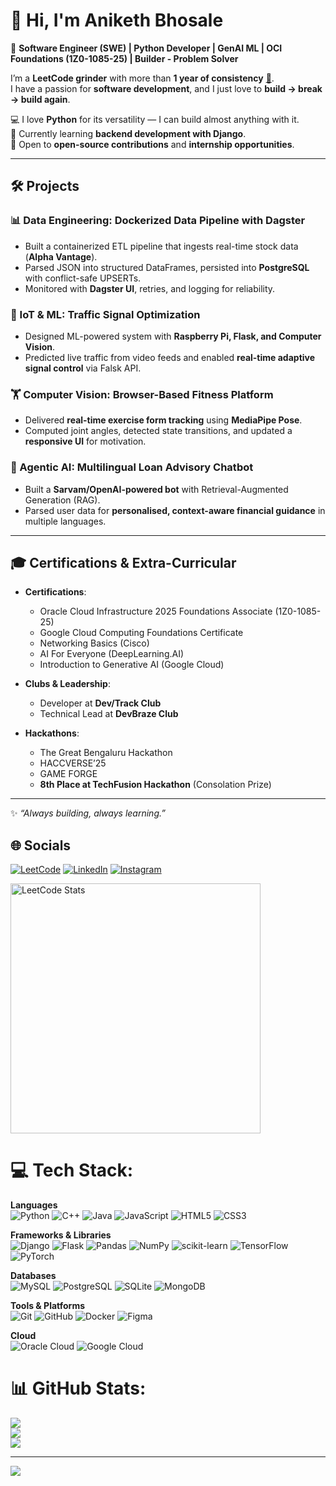 # 👋 Hi, I'm Aniketh Bhosale  

🚀 **Software Engineer (SWE) | Python Developer | GenAI ML | OCI Foundations (1Z0-1085-25) | Builder - Problem Solver**  

I’m a **LeetCode grinder** with more than **1 year of consistency** [🐍](https://leetcode.com/u/anikethbhosale11/).  
I have a passion for **software development**, and I just love to **build → break → build again**.  

💻 I love **Python** for its versatility — I can build almost anything with it.  
🌱 Currently learning **backend development with Django**.  
🤝 Open to **open-source contributions** and **internship opportunities**.  

---

## 🛠️ Projects  

### 📊 Data Engineering: Dockerized Data Pipeline with Dagster  
- Built a containerized ETL pipeline that ingests real-time stock data (**Alpha Vantage**).  
- Parsed JSON into structured DataFrames, persisted into **PostgreSQL** with conflict-safe UPSERTs.  
- Monitored with **Dagster UI**, retries, and logging for reliability.  

### 🚦 IoT & ML: Traffic Signal Optimization  
- Designed ML-powered system with **Raspberry Pi, Flask, and Computer Vision**.  
- Predicted live traffic from video feeds and enabled **real-time adaptive signal control** via Falsk API.  

### 🏋️ Computer Vision: Browser-Based Fitness Platform  
- Delivered **real-time exercise form tracking** using **MediaPipe Pose**.  
- Computed joint angles, detected state transitions, and updated a **responsive UI** for motivation.  

### 🤖 Agentic AI: Multilingual Loan Advisory Chatbot  
- Built a **Sarvam/OpenAI-powered bot** with Retrieval-Augmented Generation (RAG).  
- Parsed user data for **personalised, context-aware financial guidance** in multiple languages.  

---

## 🎓 Certifications & Extra-Curricular  

- **Certifications**:  
  - Oracle Cloud Infrastructure 2025 Foundations Associate (1Z0-1085-25)  
  - Google Cloud Computing Foundations Certificate  
  - Networking Basics (Cisco)  
  - AI For Everyone (DeepLearning.AI)  
  - Introduction to Generative AI (Google Cloud)  

- **Clubs & Leadership**:  
  - Developer at **Dev/Track Club**  
  - Technical Lead at **DevBraze Club**  

- **Hackathons**:  
  - The Great Bengaluru Hackathon  
  - HACCVERSE’25  
  - GAME FORGE  
  - **8th Place at TechFusion Hackathon** (Consolation Prize)  

---

✨ *“Always building, always learning.”*  

## 🌐 Socials

[![LeetCode](https://img.shields.io/badge/LeetCode-FFA116?logo=leetcode&logoColor=white)](https://leetcode.com/u/anikethbhosale11/) 
[![LinkedIn](https://img.shields.io/badge/LinkedIn-%230077B5.svg?logo=linkedin&logoColor=white)](https://www.linkedin.com/in/aniketh-bhosale-849480250/) 
[![Instagram](https://img.shields.io/badge/Instagram-%23E4405F.svg?logo=Instagram&logoColor=white)](https://instagram.com/aniketh_bhosale)

<a href="https://leetcode.com/anikethbhosale11/ ">
<img src="https://leetcard.jacoblin.cool/anikethbhosale11?theme=dark " alt="LeetCode Stats" width="400" />
</a>


# 💻 Tech Stack:

**Languages**  
![Python](https://img.shields.io/badge/python-3670A0?style=for-the-badge&logo=python&logoColor=ffdd54) 
![C++](https://img.shields.io/badge/c++-%2300599C.svg?style=for-the-badge&logo=c%2B%2B&logoColor=white) 
![Java](https://img.shields.io/badge/java-%23ED8B00.svg?style=for-the-badge&logo=openjdk&logoColor=white) 
![JavaScript](https://img.shields.io/badge/javascript-%23323330.svg?style=for-the-badge&logo=javascript&logoColor=%23F7DF1E) 
![HTML5](https://img.shields.io/badge/html5-%23E34F26.svg?style=for-the-badge&logo=html5&logoColor=white) 
![CSS3](https://img.shields.io/badge/css3-%231572B6.svg?style=for-the-badge&logo=css3&logoColor=white)  

**Frameworks & Libraries**  
![Django](https://img.shields.io/badge/django-%23092E20.svg?style=for-the-badge&logo=django&logoColor=white) 
![Flask](https://img.shields.io/badge/flask-%23000.svg?style=for-the-badge&logo=flask&logoColor=white) 
![Pandas](https://img.shields.io/badge/pandas-%23150458.svg?style=for-the-badge&logo=pandas&logoColor=white) 
![NumPy](https://img.shields.io/badge/numpy-%23013243.svg?style=for-the-badge&logo=numpy&logoColor=white) 
![scikit-learn](https://img.shields.io/badge/scikit--learn-%23F7931E.svg?style=for-the-badge&logo=scikit-learn&logoColor=white) 
![TensorFlow](https://img.shields.io/badge/TensorFlow-%23FF6F00.svg?style=for-the-badge&logo=TensorFlow&logoColor=white) 
![PyTorch](https://img.shields.io/badge/PyTorch-%23EE4C2C.svg?style=for-the-badge&logo=PyTorch&logoColor=white)  

**Databases**  
![MySQL](https://img.shields.io/badge/mysql-4479A1.svg?style=for-the-badge&logo=mysql&logoColor=white) 
![PostgreSQL](https://img.shields.io/badge/PostgreSQL-%23336791.svg?style=for-the-badge&logo=postgresql&logoColor=white) 
![SQLite](https://img.shields.io/badge/sqlite-%2307405e.svg?style=for-the-badge&logo=sqlite&logoColor=white) 
![MongoDB](https://img.shields.io/badge/MongoDB-%234ea94b.svg?style=for-the-badge&logo=mongodb&logoColor=white) 

**Tools & Platforms**  
![Git](https://img.shields.io/badge/git-%23F05033.svg?style=for-the-badge&logo=git&logoColor=white) 
![GitHub](https://img.shields.io/badge/github-%23121011.svg?style=for-the-badge&logo=github&logoColor=white) 
![Docker](https://img.shields.io/badge/docker-%230db7ed.svg?style=for-the-badge&logo=docker&logoColor=white) 
![Figma](https://img.shields.io/badge/figma-%23F24E1E.svg?style=for-the-badge&logo=figma&logoColor=white)  

**Cloud**  
![Oracle Cloud](https://img.shields.io/badge/Oracle_Cloud-F80000?style=for-the-badge&logo=oracle&logoColor=white) 
![Google Cloud](https://img.shields.io/badge/Google_Cloud-%234285F4.svg?style=for-the-badge&logo=google-cloud&logoColor=white)  

# 📊 GitHub Stats:
![](https://github-readme-stats.vercel.app/api?username=AnikethBhosale&theme=dark&hide_border=false&include_all_commits=false&count_private=false)<br/>
![](https://nirzak-streak-stats.vercel.app/?user=AnikethBhosale&theme=dark&hide_border=false)<br/>
![](https://github-readme-stats.vercel.app/api/top-langs/?username=AnikethBhosale&theme=dark&hide_border=false&include_all_commits=false&count_private=false&layout=compact)

---
[![](https://visitcount.itsvg.in/api?id=AnikethBhosale&icon=0&color=0)](https://visitcount.itsvg.in)

<!-- Proudly created with GPRM ( https://gprm.itsvg.in ) -->
